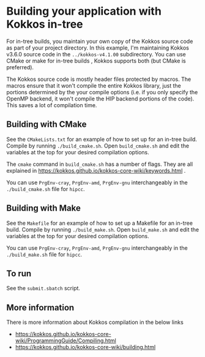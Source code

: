# Building your application with Kokkos in-tree
For in-tree builds, you maintain your own copy of the Kokkos source code as
part of your project directory. In this example, I'm maintaining Kokkos v3.6.0
source code in the `../kokkos-v4.1.00` subdirectory. You can use CMake or make
for in-tree builds , Kokkos supports both (but CMake is preferred). 

The Kokkos source code is mostly header files protected by macros. The macros ensure
that it won't compile the entire Kokkos library, just the portions determined by the 
your compile options (i.e. if you only specify the OpenMP backend, it won't compile
the HIP backend portions of the code). This saves a lot of compilation time.

## Building with CMake
See the `CMakeLists.txt` for an example of how to set up for an in-tree build. Compile
by running `./build_cmake.sh`. Open `build_cmake.sh` and edit the variables at the top
for your desired compilation options.

The `cmake` command in `build_cmake.sh` has a number of flags. They are all
explained in https://kokkos.github.io/kokkos-core-wiki/keywords.html .

You can use `PrgEnv-cray`, `PrgEnv-amd`, `PrgEnv-gnu` interchangeably in the 
`./build_cmake.sh` file for `hipcc`.




## Building with Make
See the `Makefile` for an example of how to set up a Makefile for an in-tree
build.  Compile by running `./build_make.sh`. Open `build_make.sh` and edit the
variables at the top for your desired compilation options.

You can use `PrgEnv-cray`, `PrgEnv-amd`, `PrgEnv-gnu` interchangeably in the 
`./build_make.sh` file for `hipcc`.

## To run
See the `submit.sbatch` script.

## More information
There is more information about Kokkos compilation in the below links

* https://kokkos.github.io/kokkos-core-wiki/ProgrammingGuide/Compiling.html
* https://kokkos.github.io/kokkos-core-wiki/building.html 
